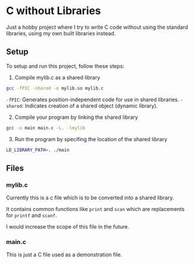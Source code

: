 # C without Libraries

Just a hobby project where I try to write C code without using the standard libraries, using my own built libraries instead.

## Setup

To setup and run this project, follow these steps:

1. Compile mylib.c as a shared library
```bash
gcc -fPIC -shared -o mylib.so mylib.c
```
`-fPIC`: Generates position-independent code for use in shared libraries.
`-shared`: Indicates creation of a shared object (dynamic library).

2. Compile your program by linking the shared library
```bash
gcc -o main main.c -L. -lmylib
```

3. Run the program by specifing the location of the shared library
```bash
LD_LIBRARY_PATH=. ./main
```

## Files

### mylib.c

Currently this is a c file which is to be converted into a shared library.

It contains common functions like `print` and `scan` which are replacements for `printf` and `scanf`.

I would increase the scope of this file in the future.


### main.c

This is just a C file used as a demonstration file.
